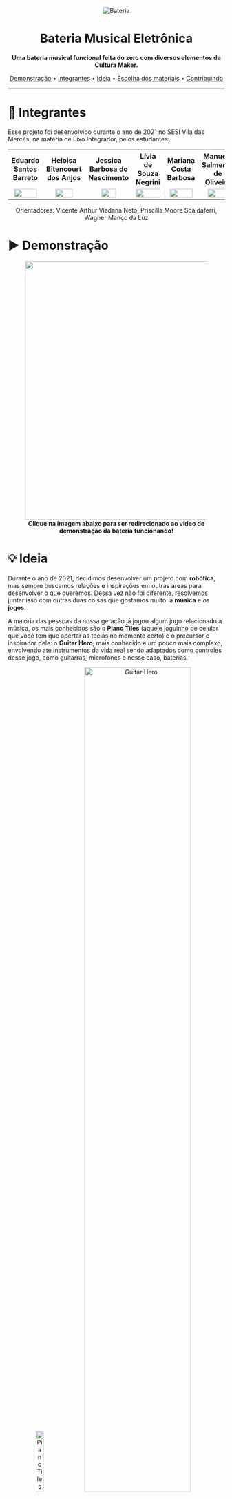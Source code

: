 <p align="center">
    <img src="Images/Bateria.png" alt="Bateria"/>
</p>
<h1 align="center">Bateria Musical Eletrônica</h1>
<p align="center"><b>Uma bateria musical funcional feita do zero com diversos elementos da Cultura Maker.</b></p>

<p align="center">
 <a href="#-demonstração">Demonstração</a> • 
 <a href="#-integrantes">Integrantes</a> • 
 <a href="#-ideia">Ideia</a> • 
 <a href="#-escolha-dos-materiais">Escolha dos materiais</a> • 
 <a href="#-contribuindo">Contribuindo</a>
</p>

---

# 👤 Integrantes
Esse projeto foi desenvolvido durante o ano de 2021 no SESI Vila das Mercês, na matéria de Eixo Integrador, pelos estudantes:

<div align="center">
  <table style="width:100%">
      <tr align="center">
          <th><strong>Eduardo Santos Barreto</strong></th>
          <th><strong>Heloisa Bitencourt dos Anjos</strong></th>
          <th><strong>Jessica Barbosa do Nascimento</strong></th>
          <th><strong>Lívia de Souza Negrini</strong></th>
          <th><strong>Mariana Costa Barbosa</strong></th>
          <th><strong>Manuela Salmeron de Oliveira</strong></th>
          <th><strong>Samuel Oliveira Costa</strong></th>
      </tr>
      <tr align="center">
          <td>
              <a href="https://github.com/Eduardo-Barreto">
                  <img width="90%" src="https://avatars.githubusercontent.com/u/34964398?v=4">
              </a>
          </td>
          <td>
              <a href="https://github.com/hbitencourt">
                  <img width="70%" src="https://avatars.githubusercontent.com/u/85127363?v=4">
              </a>
          </td>
          <td>
              <a href="https://github.com/Jessicabn">
                  <img width="60%" src="https://avatars.githubusercontent.com/u/85127295?v=4">
              </a>
          </td>
          <td>
              <a href="https://github.com/livianegrini">
                  <img width="100%" src="https://avatars.githubusercontent.com/u/82384621?v=4">
              </a>
          </td>
          <td>
              <a href="https://www.instagram.com/_maah.costa/">
                  <img width="90%" src="Images/fotoMari.jpg">
              </a>
          </td>
          <td>
              <a href="https://www.instagram.com/manuh.sal/">
                  <img width="80%" src="Images/fotoManu.png">
              </a>
          </td>
          <td>
              <a href="https://github.com/samuelc254">
                  <img width="90%" src="https://avatars.githubusercontent.com/u/47918944?v=4">
              </a>
          </td>
      </tr>
  </table>
</div>

<p align="center">
Orientadores:
Vicente Arthur Viadana Neto, 
Priscilla Moore Scaldaferri,
Wagner Manço da Luz
</p>

# ▶️ Demonstração

<figure align="center">
    <a href="https://youtu.be/6AVET8aYsqE">
        <img  width="600" src="https://img.youtube.com/vi/6AVET8aYsqE/maxresdefault.jpg" />
    </a>
    <figcaption>
        <b>Clique na imagem abaixo para ser redirecionado ao vídeo de demonstração da bateria funcionando!</b>
    </figcaption>
</figure>



# 💡 Ideia
Durante o ano de 2021, decidimos desenvolver um projeto com **robótica**, mas sempre buscamos relações e inspirações em outras áreas para desenvolver o que queremos. Dessa vez não foi diferente, resolvemos juntar isso com outras duas coisas que gostamos muito: a **música** e os **jogos**.

A maioria das pessoas da nossa geração já jogou algum jogo relacionado a música, os mais conhecidos são o **Piano Tiles** (aquele joguinho de celular que você tem que apertar as teclas no momento certo) e o precursor e inspirador dele: o **Guitar Hero**, mais conhecido e um pouco mais complexo, envolvendo até instrumentos da vida real sendo adaptados como controles desse jogo, como guitarras, microfones e nesse caso, baterias.

<p align="center">
    <img src="Images/Ideia/PianoTiles.gif" alt="Piano Tiles" width="19%"></img>
    <img src="Images/Ideia/GuitarHero.gif" alt="Guitar Hero" width="70%"></img> 
</p>


Foi pensando nisso que decidimos fazer a nossa própria **bateria do zero**.

# 📦 Escolha dos materiais
## Estrutura
Para começar a definir os materiais e componentes que precisaríamos, sempre tentando deixar tudo o mais simples e barato possível, desenhamos a estrutura no [Fusion 360](https://www.autodesk.com/products/fusion-360/overview), um software de modelagem 3D que ja tínhamos experiência.

Ela começou como uma bateria inteira, com a parte inferior de sustentação e a estrutura superior que segura os tons e os pratos.

![Desenho Inicial](Images/EscolhaMateriais/DesenhoInicial.png)

Com os desenhos prontos, a tarefa de definir os materiais ficou bem mais simples. Definimos o seguinte:

- Estrutura principal de sustentação: Canos de PVC
- Tons e pratos: MDF
- Encaixes especiais: Impressão 3D

Quando analisamos nossos prazos e orçamentos, decidimos retirar o apoio inferior com os canos de PVC, diminuindo muito o custo e o tempo pra montar a versão final, se transformando numa espécie de **bateria de mesa**.

![Desenho Final](Images/EscolhaMateriais/DesenhoFinal.png)

## Eletrônica
Ainda faltava decidir como seria a parte **eletrônica** da bateria, responsável por entender onde o jogador está batendo e enviar os sinais para o computador.

Para a bateria sentir onde foi a batida, decidimos usar **cápsulas piezoelétricas**, que são placas de quartzo que podem funcionar como uma espécie de **sensor de vibração**. Quando batemos num prato, por exemplo, o prato vibra e essa vibração chega no sensor, que gera um sinal elétrico.

<p align="center">
    <img src="Images/EscolhaMateriais/Piezo.png" alt="Cápsula Piezoelétrica" width="50%"> <img src="Images/EscolhaMateriais/Piezo.gif" alt=" Gif Cápsula Piezoelétrica" width="40%">
</p>

Para gerenciar esses sinais, escolhemos um **microcontrolador** chamado **Arduino Pro Mini**, por ele ser bem compacto e ter uma semelhança intressante com o Arduino Leonardo, que é outra versão dessa família de microcontroladores: Eles conseguem **simular o pressionamento de uma tecla**, como se fosse um teclado conectado ao computador, assim conseguimos jogar qualquer jogo que dependa disso, desde o jogo da cobrinha, o dinossauro do Google e até o Guitar Hero, que é o nosso objetivo.

<p align="center">
    <img src="Images/EscolhaMateriais/ArduinoProMini.png" alt="Arduino Pro Mini">
</p>

# 🛠️ Confecção

## FabLab
Com os materiais definidos e os desenhos prontos, começamos finalmente a colocar a mão na massa: Fomos cortar as chapas de MDF para os tons e os pratos e imprimir as peças na impressora 3D.

Para isso, visitamos o **FabLab** do SESI Ipiranga, que é um laboratório criado para desenvolver a Cultura Maker, com impressoras 3D, máquina de corte a laser e tudo que é relacionado ao conceito de **fabricaçao digital**.

<p align="center">
    <img src="Images/Confeccao/FabLab1.png" alt="FabLab 1" width="39%"></img>
    <img src="Images/Confeccao/FabLab2.png" alt="FabLab 2" width="29%"></img> 
    <img src="Images/Confeccao/FabLab3.png" alt="FabLab 3" width="29%"></img> 
</p>

Todas as partes de madeira foram cortadas na máquina de corte a laser de lá, é um processo muito legal e rápido, ideal pra esse tipo de projeto com um protótipo.

Infelizmente a impressora 3D de lá estava em manutenção.

## Montagem da bateria

Com todas as partes prontas, começamos a juntar tudo para montar a bateria. Essa parte foi mais simples, já que tínhamos os desenhos com todas as medidas corretas.

Compramos os canos de PVC, mas precisávamos de uma serrinha para cortar e só tínhamos uma cegueta, daí improvisamos o "**Dentinho**": uma espécie de suporte com um resto de cano de PVC que sobrou, um pedaço de MDF de uma placa que acabamos cortando errado no FabLab, o cabo de um pirulito e um pouco superbonder. Foi uma gambiarra mas serviu muito bem pra gente.

<p align="center">
    <img src="Images/Confeccao/Dentinho.png" alt="Dentinho" width="24%"></img>
    <img src="Images/Confeccao/Partes.png" alt="Partes da bateria" width="71.6%"></img> 
</p>

Depois começou uma parte um pouco mais complexa: encaixar tudo com as partes que imprimimos na 3D. Um problema de refrigeração fez essas partes impressas ficarem com algumas imperfeições, então tivemos que adaptar cortando e desbastando com um estilete e o dentinho.

![Montando](Images/Confeccao/Montando.png)

Pintamos os tons e pratos de MDF para encaixar na estrutura e a bateria estava quase pronta, só faltava a parte eletrônica.

![Encaixado](Images/Confeccao/Encaixado.png)

## Eletrônica
Essa parte não é tão complicada, tivemos alguns tropeços pra fazer funcionar mas deu certo. O circuito final é simplesmente o sensor piezo conectado num resistor interno do arduino e isso tudo ligado no computador via USB pra simular o teclado. A programação segue passos bem simples também, só identifica e filtra os sinais do sensor e envia o aperto de uma tecla para o computador.

> Mais detalhes podem ser encontrados nos [nossos testes](/Testes/README.md).

> A [pasta src](/src) contém programações para diferentes jogos, basta carregar e jogar.

# 📫 Contribuindo
Se quiser contribuir com este projeto basta seguir essas etapas:

1. Faça um Fork desse repositório
2. Crie um branch: `git checkout -b <nome_branch>`.
3. Faça suas alterações, adicione e confirme: `git add .` e `git commit -m "<mensagem_commit>"` (em português, por favor)
4. Envie para a branch original: `git push origin master`
5. Crie o pull request.

Você também pode ver na documentação do GitHub [como criar um pull request](https://help.github.com/en/github/collaborating-with-issues-and-pull-requests/creating-a-pull-request).

> Stars são sempre bem vindas :)
